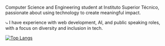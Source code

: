 Computer Science and Engineering student at Instituto Superior Técnico, passionate about using technology to create meaningful impact. 
  
⤷ I have experience with web development, AI, and public speaking roles, with a focus on diversity and inclusion in tech.

[![Top Langs](https://github-readme-stats.vercel.app/api/top-langs/?username=anuraghazra&layout=donut)](https://github.com/anuraghazra/github-readme-stats)
